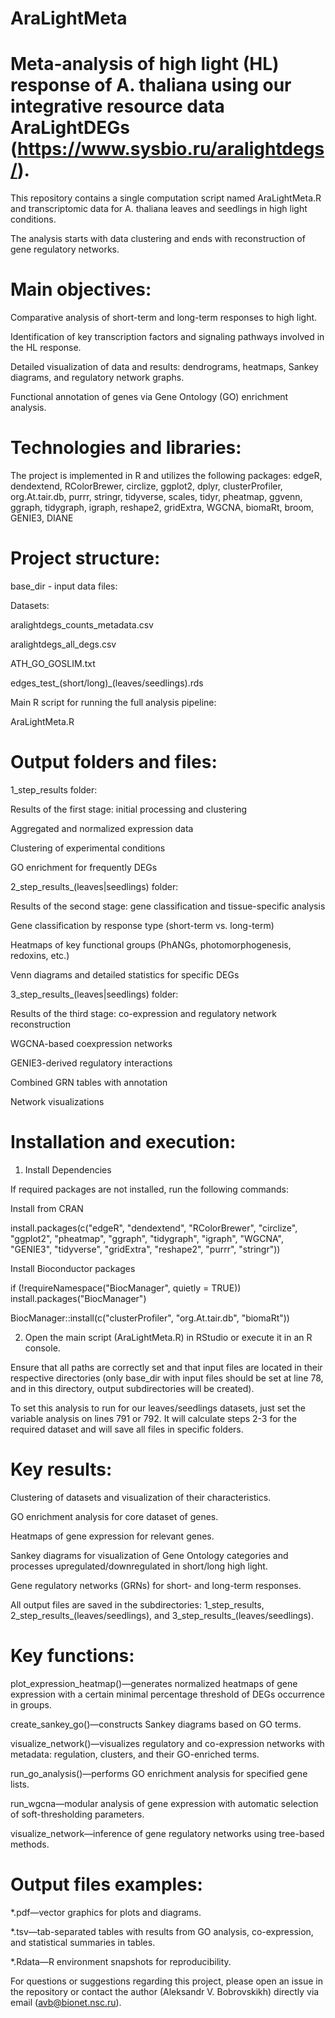 # AraLightMeta

# Meta-analysis of high light (HL) response of A. thaliana using our integrative resource data AraLightDEGs (https://www.sysbio.ru/aralightdegs/).

This repository contains a single computation script named AraLightMeta.R and transcriptomic data for A. thaliana leaves and seedlings in high light conditions. 

The analysis starts with data clustering and ends with reconstruction of gene regulatory networks.

# Main objectives:
Comparative analysis of short-term and long-term responses to high light.

Identification of key transcription factors and signaling pathways involved in the HL response.

Detailed visualization of data and results: dendrograms, heatmaps, Sankey diagrams, and regulatory network graphs.

Functional annotation of genes via Gene Ontology (GO) enrichment analysis.

# Technologies and libraries:
The project is implemented in R and utilizes the following packages:
edgeR, dendextend, RColorBrewer, circlize, ggplot2, dplyr, clusterProfiler, org.At.tair.db, purrr, stringr, tidyverse, scales, tidyr, pheatmap, ggvenn, ggraph, tidygraph, igraph, reshape2, gridExtra, WGCNA, biomaRt, broom, GENIE3, DIANE

# Project structure:
base_dir - input data files:

Datasets:

aralightdegs_counts_metadata.csv

aralightdegs_all_degs.csv

ATH_GO_GOSLIM.txt

edges_test_(short/long)_(leaves/seedlings).rds

Main R script for running the full analysis pipeline:

AraLightMeta.R 

# Output folders and files: 
1_step_results folder:

Results of the first stage: initial processing and clustering

Aggregated and normalized expression data

Clustering of experimental conditions

GO enrichment for frequently DEGs


2_step_results_(leaves|seedlings) folder:

Results of the second stage: gene classification and tissue-specific analysis

Gene classification by response type (short-term vs. long-term)

Heatmaps of key functional groups (PhANGs, photomorphogenesis, redoxins, etc.)

Venn diagrams and detailed statistics for specific DEGs


3_step_results_(leaves|seedlings) folder:

Results of the third stage: co-expression and regulatory network reconstruction

WGCNA-based coexpression networks

GENIE3-derived regulatory interactions

Combined GRN tables with annotation

Network visualizations

# Installation and execution:
1. Install Dependencies
   
If required packages are not installed, run the following commands:

Install from CRAN

install.packages(c("edgeR", "dendextend", "RColorBrewer", "circlize",
                   "ggplot2", "pheatmap", "ggraph", "tidygraph", "igraph",
                   "WGCNA", "GENIE3", "tidyverse", "gridExtra", "reshape2",
                   "purrr", "stringr"))

Install Bioconductor packages

if (!requireNamespace("BiocManager", quietly = TRUE))
    install.packages("BiocManager")

BiocManager::install(c("clusterProfiler", "org.At.tair.db", "biomaRt"))

2. Open the main script (AraLightMeta.R) in RStudio or execute it in an R console.
   
Ensure that all paths are correctly set and that input files are located in their respective directories (only base_dir with input files should be set at line 78, and in this directory, output subdirectories will be created).

To set this analysis to run for our leaves/seedlings datasets, just set the variable analysis on lines 791 or 792. It will calculate steps 2-3 for the required dataset and will save all files in specific folders.
 
# Key results: 
 
Clustering of datasets and visualization of their characteristics.

GO enrichment analysis for core dataset of genes.

Heatmaps of gene expression for relevant genes.

Sankey diagrams for visualization of Gene Ontology categories and processes upregulated/downregulated in short/long high light.

Gene regulatory networks (GRNs) for short- and long-term responses. 

All output files are saved in the subdirectories: 1_step_results, 2_step_results_(leaves/seedlings), and 3_step_results_(leaves/seedlings).

# Key functions: 
 
plot_expression_heatmap()—generates normalized heatmaps of gene expression with a certain minimal percentage threshold of DEGs occurrence in groups. 

create_sankey_go()—constructs Sankey diagrams based on GO terms.

visualize_network()—visualizes regulatory and co-expression networks with metadata: regulation, clusters, and their GO-enriched terms.

run_go_analysis()—performs GO enrichment analysis for specified gene lists.

run_wgcna—modular analysis of gene expression with automatic selection of soft-thresholding parameters.

visualize_network—inference of gene regulatory networks using tree-based methods. 

# Output files examples: 

*.pdf—vector graphics for plots and diagrams. 

*.tsv—tab-separated tables with results from GO analysis, co-expression, and statistical summaries in tables. 

*.Rdata—R environment snapshots for reproducibility. 

For questions or suggestions regarding this project, please open an issue in the repository or contact the author (Aleksandr V. Bobrovskikh) directly via email (avb@bionet.nsc.ru).
